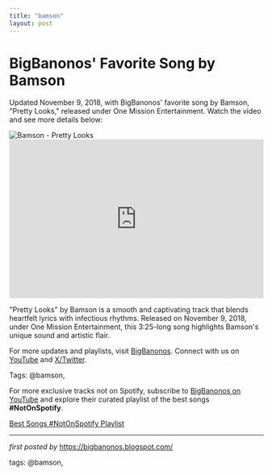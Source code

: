 ```yaml
---
title: "bamson"
layout: post
---
```

<!-- Post Title -->
<h1 >BigBanonos' Favorite Song by Bamson</h1> <!-- Introductory Text -->
<p >Updated November 9, 2018, with BigBanonos' favorite song by Bamson, "Pretty Looks," released under One Mission Entertainment. Watch the video and see more details below:</p> <!-- Featured Image -->
<div > <img src="https://i.ytimg.com/vi/WHjxHU8J8bI/hq720.jpg?sqp=-oaymwEhCK4FEIIDSFryq4qpAxMIARUAAAAAGAElAADIQj0AgKJD&rs=AOn4CLAho6OHEOog7j5em0KuJzoCIKk1dA" alt="Bamson - Pretty Looks" />
</div> <!-- YouTube Video Embed -->
<div > <iframe width="100%" height="315" src="https://www.youtube.com/embed/MvJXOZ7kLVs" title="Bamson - Pretty Looks - October 2018" frameborder="0" allow="accelerometer; autoplay; clipboard-write; encrypted-media; gyroscope; picture-in-picture; web-share" referrerpolicy="strict-origin-when-cross-origin" allowfullscreen></iframe>
</div> <!-- Song Information -->
<div > <p>"Pretty Looks" by Bamson is a smooth and captivating track that blends heartfelt lyrics with infectious rhythms. Released on November 9, 2018, under One Mission Entertainment, this 3:25-long song highlights Bamson's unique sound and artistic flair.</p>
</div> <!-- Footer Links -->
<div > <p>For more updates and playlists, visit <a href="https://bigbanonos.blogspot.com/" target="_blank">BigBanonos</a>. Connect with us on <a href="https://www.youtube.com/@BigBanonos" target="_blank">YouTube</a> and <a href="https://x.com/bigbanonos" target="_blank">X/Twitter</a>.</p>
</div> <!-- Tags -->
<p >Tags: @bamson,</p>


<!--Subscribe and Playlist Links-->
<div>
    <p>For more exclusive tracks not on Spotify, subscribe to <a href="https://www.youtube.com/@BigBanonos" target="_blank">BigBanonos on YouTube</a> and explore their curated playlist of the best songs <strong>#NotOnSpotify</strong>.</p>
    <p><a href="https://www.youtube.com/playlist?list=PLtuNtuTatqI0kFahUCbtbfenC_ET5O_tr" target="_blank">Best Songs #NotOnSpotify Playlist<br /></a></p></div>

<hr />

<p><em>first posted by</em> <a href="https://bigbanonos.blogspot.com/" rel="noopener" target="_new">https://bigbanonos.blogspot.com/</a></p>

<p>tags: @bamson,</p>
